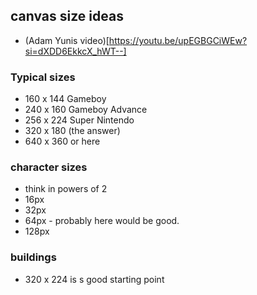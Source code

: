 ## canvas size ideas
- (Adam Yunis video)[https://youtu.be/upEGBGCiWEw?si=dXDD6EkkcX_hWT--]

### Typical sizes
- 160 x 144 Gameboy
- 240 x 160 Gameboy Advance
- 256 x 224 Super Nintendo
- 320 x 180 (the answer)
- 640 x 360 or here

### character sizes
- think in powers of 2
- 16px 
- 32px
- 64px - probably here would be good. 
- 128px 

### buildings
- 320 x 224 is s good starting point
